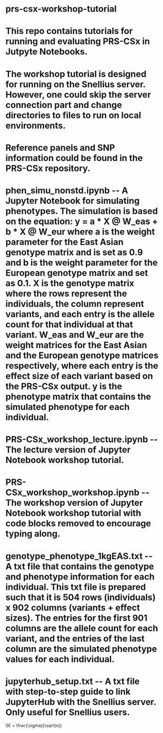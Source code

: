 # prs-csx-workshop-tutorial

# This repo contains tutorials for running and evaluating PRS-CSx in Jutpyte Notebooks. 
# The workshop tutorial is designed for running on the Snellius server. However, one could skip the server connection part and change directories to files to run on local environments. 
# Reference panels and SNP information could be found in the PRS-CSx repository.

# phen_simu_nonstd.ipynb -- A Jupyter Notebook for simulating phenotypes. The simulation is based on the equation: y = a * X @ W_eas + b * X @ W_eur where a is the weight parameter for the East Asian genotype matrix and is set as 0.9 and b is the weight parameter for the European genotype matrix and set as 0.1. X is the genotype matrix where the rows represent the individuals, the column represent variants, and each entry is the allele count for that individual at that variant. W_eas and W_eur are the weight matrices for the East Asian and the European genotype matrices respectively, where each entry is the effect size of each variant based on the PRS-CSx output. y is the phenotype matrix that contains the simulated phenotype for each individual.
# PRS-CSx_workshop_lecture.ipynb -- The lecture version of Jupyter Notebook workshop tutorial.
# PRS-CSx_workshop_workshop.ipynb -- The workshop version of Jupyter Notebook workshop tutorial with code blocks removed to encourage typing along.
# genotype_phenotype_1kgEAS.txt -- A txt file that contains the genotype and phenotype information for each individual. This txt file is prepared such that it is 504 rows (individuals) x 902 columns (variants + effect sizes). The entries for the first 901 columns are the allele count for each variant, and the entries of the last column are the simulated phenotype values for each individual.

# jupyterhub_setup.txt -- A txt file with step-to-step guide to link JupyterHub with the Snellius server. Only useful for Snellius users.

SE = \frac{\sigma}{\sqrt{n}}
